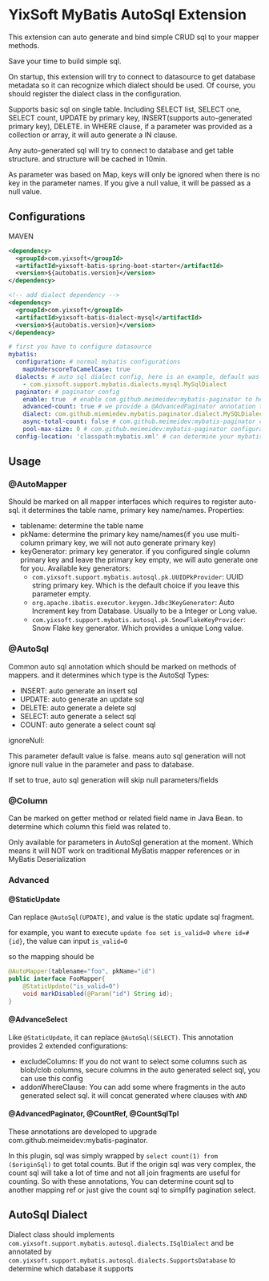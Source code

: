 # YixSoft MyBatis AutoSql Extension

This extension can auto generate and bind simple CRUD sql to your mapper methods.

Save your time to build simple sql.

On startup, this extension will try to connect to datasource to get database metadata so it can recognize which dialect should be used.
Of course, you should register the dialect class in the configuration.

Supports basic sql on single table. Including SELECT list, SELECT one, SELECT count, UPDATE by primary key, INSERT(supports auto-generated primary key), DELETE.
in WHERE clause, if a parameter was provided as a collection or array, it will auto generate a IN clause.

Any auto-generated sql will try to connect to database and get table structure. and structure will be cached in 10min.

As parameter was based on Map, keys will only be ignored when there is no key in the parameter names. If you give a null value,
it will be passed as a null value.

## Configurations
MAVEN
```xml
<dependency>
  <groupId>com.yixsoft</groupId>
  <artifactId>yixsoft-batis-spring-boot-starter</artifactId>
  <version>${autobatis.version}</version>
</dependency>
```
```xml
<!-- add dialect dependency -->
<dependency>
  <groupId>com.yixsoft</groupId>
  <artifactId>yixsoft-batis-dialect-mysql</artifactId>
  <version>${autobatis.version}</version>
</dependency>
```

```yaml
# first you have to configure datasource
mybatis:
  configuration: # normal mybatis configurations
    mapUnderscoreToCamelCase: true
  dialects: # auto sql dialect config, here is an example, default was empty
    - com.yixsoft.support.mybatis.dialects.mysql.MySqlDialect
  paginator: # paginator config
    enable: true  # enable com.github.meimeidev:mybatis-paginator to help build pagelist
    advanced-count: true # we provide a @AdvancedPaginator annotation to determine the count select in case the detailed select cost too much time. and it requires com.github.meimeidev:mybatis-paginator 
    dialect: com.github.miemiedev.mybatis.paginator.dialect.MySQLDialect # com.github.meimeidev:mybatis-paginator required configuration
    async-total-count: false # com.github.meimeidev:mybatis-paginator configuration
    pool-max-size: 0 # com.github.meimeidev:mybatis-paginator configuration, if it was <=0 will not be applied
  config-location: 'classpath:mybatis.xml' # can determine your mybatis configuration configuration file
```

## Usage

### @AutoMapper
Should be marked on all mapper interfaces which requires to register auto-sql. it determines the table name, primary key name/names.
Properties:
- tablename: determine the table name
- pkName: determine the primary key name/names(if you use multi-column primary key, we will not auto generate primary key)
- keyGenerator: primary key generator. if you configured single column primary key and leave the primary key empty, we will auto generate one for you.
Available key generators:
  - `com.yixsoft.support.mybatis.autosql.pk.UUIDPkProvider`: UUID string primary key. Which is the default choice if you leave this parameter empty. 
  - `org.apache.ibatis.executor.keygen.Jdbc3KeyGenerator`: Auto Increment key from Database. Usually to be a Integer or Long value.
  - `com.yixsoft.support.mybatis.autosql.pk.SnowFlakeKeyProvider`: Snow Flake key generator. Which provides a unique Long value.

### @AutoSql
Common auto sql annotation which should be marked on methods of mappers. and it determines which type is the AutoSql
Types:
- INSERT: auto generate an insert sql
- UPDATE: auto generate an update sql
- DELETE: auto generate a delete sql
- SELECT: auto generate a select sql
- COUNT: auto generate a select count sql

ignoreNull:

This parameter default value is false. means auto sql generation will not ignore null value in the parameter and pass to database.

If set to true, auto sql generation will skip null parameters/fields

### @Column

Can be marked on getter method or related field name in Java Bean. to determine which column this field was related to.

Only available for parameters in AutoSql generation at the moment. Which means it will NOT work on traditional MyBatis mapper references or in MyBatis Deserialization

### Advanced

#### @StaticUpdate
Can replace `@AutoSql(UPDATE)`, and value is the static update sql fragment. 

for example, you want to execute `update foo set is_valid=0 where id=#{id}`, the value can input `is_valid=0`

so the mapping should be 
```java
@AutoMapper(tablename="foo", pkName="id")
public interface FooMapper{
    @StaticUpdate("is_valid=0")
    void markDisabled(@Param("id") String id);
}
```

#### @AdvanceSelect
Like `@StaticUpdate`, it can replace `@AutoSql(SELECT)`. This annotation provides 2 extended configurations:
- excludeColumns: If you do not want to select some columns such as blob/clob columns, secure columns in the auto generated select sql, you can use this config
- addonWhereClause: You can add some where fragments in the auto generated select sql. it will concat generated where clauses with `AND`

#### @AdvancedPaginator, @CountRef, @CountSqlTpl
These annotations are developed to upgrade com.github.meimeidev:mybatis-paginator. 

In this plugin, sql was simply wrapped by `select count(1) from ($originSql)` to get total counts. But if the origin sql
was very complex, the count sql will take a lot of time and not all join fragments are useful for counting. So with these annotations,
You can determine count sql to another mapping ref or just give the count sql to simplify pagination select.

## AutoSql Dialect
Dialect class should implements `com.yixsoft.support.mybatis.autosql.dialects.ISqlDialect`
and be annotated by `com.yixsoft.support.mybatis.autosql.dialects.SupportsDatabase` to determine which database it supports
